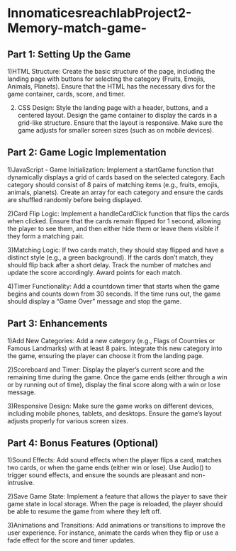 # InnomaticesreachlabProject2-Memory-match-game-

## Part 1: Setting Up the Game

1)HTML Structure:
Create the basic structure of the page, including the landing page with buttons for selecting the category (Fruits, Emojis, Animals, Planets).
Ensure that the HTML has the necessary divs for the game container, cards, score, and timer.

2) CSS Design:
Style the landing page with a header, buttons, and a centered layout.
Design the game container to display the cards in a grid-like structure.
Ensure that the layout is responsive. Make sure the game adjusts for smaller screen sizes (such as on mobile devices).

## Part 2: Game Logic Implementation

1)JavaScript - Game Initialization:
Implement a startGame function that dynamically displays a grid of cards based on the selected category.
Each category should consist of 8 pairs of matching items (e.g., fruits, emojis, animals, planets).
Create an array for each category and ensure the cards are shuffled randomly before being displayed.

2)Card Flip Logic:
Implement a handleCardClick function that flips the cards when clicked.
Ensure that the cards remain flipped for 1 second, allowing the player to see them, and then either hide them or leave them visible if they form a matching pair.

3)Matching Logic:
If two cards match, they should stay flipped and have a distinct style (e.g., a green background).
If the cards don’t match, they should flip back after a short delay.
Track the number of matches and update the score accordingly. Award points for each match.

4)Timer Functionality:
Add a countdown timer that starts when the game begins and counts down from 30 seconds.
If the time runs out, the game should display a “Game Over” message and stop the game.

## Part 3: Enhancements

1)Add New Categories:
Add a new category (e.g., Flags of Countries or Famous Landmarks) with at least 8 pairs.
Integrate this new category into the game, ensuring the player can choose it from the landing page.

2)Scoreboard and Timer:
Display the player’s current score and the remaining time during the game.
Once the game ends (either through a win or by running out of time), display the final score along with a win or lose message.

3)Responsive Design:
Make sure the game works on different devices, including mobile phones, tablets, and desktops. Ensure the game’s layout adjusts properly for various screen sizes.

## Part 4: Bonus Features (Optional)

1)Sound Effects:
Add sound effects when the player flips a card, matches two cards, or when the game ends (either win or lose).
Use Audio() to trigger sound effects, and ensure the sounds are pleasant and non-intrusive.

2)Save Game State:
Implement a feature that allows the player to save their game state in local storage. When the page is reloaded, the player should be able to resume the game from where they left off.

3)Animations and Transitions:
Add animations or transitions to improve the user experience. For instance, animate the cards when they flip or use a fade effect for the score and timer updates.

